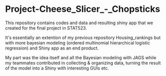 # Project-Cheese_Slicer_-_Chopsticks

This repository contains codes and data and resulting shiny app that we created for the final project in STAT523.

It's essentially an extention of my previous repository Housing_rankings but with more bayesian modeling (ordered multinomial hierarchical logistic regression) and Shiny app as an end product.

My part was the idea itself and all the Bayesian modeling with JAGS while my teammates contributed in collecting & organizing data, turning the result of the model into a Shiny with interesting GUIs etc.
